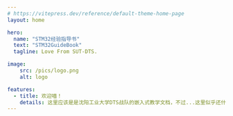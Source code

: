 ```yaml
---
# https://vitepress.dev/reference/default-theme-home-page
layout: home

hero:
  name: "STM32经验指导书"
  text: "STM32GuideBook"
  tagline: Love From SUT-DTS.

image:
    src: /pics/logo.png
    alt: logo

features:
  - title: 欢迎喵！
    details: 这里应该是是沈阳工业大学DTS战队的嵌入式教学文档，不过...这里似乎还什么都没有呢~
---
```


<style>
:root {
  --vp-home-hero-name-color: transparent;
  --vp-home-hero-name-background: -webkit-linear-gradient(120deg, #bd34fe 30%, #41d1ff);

}
</style>